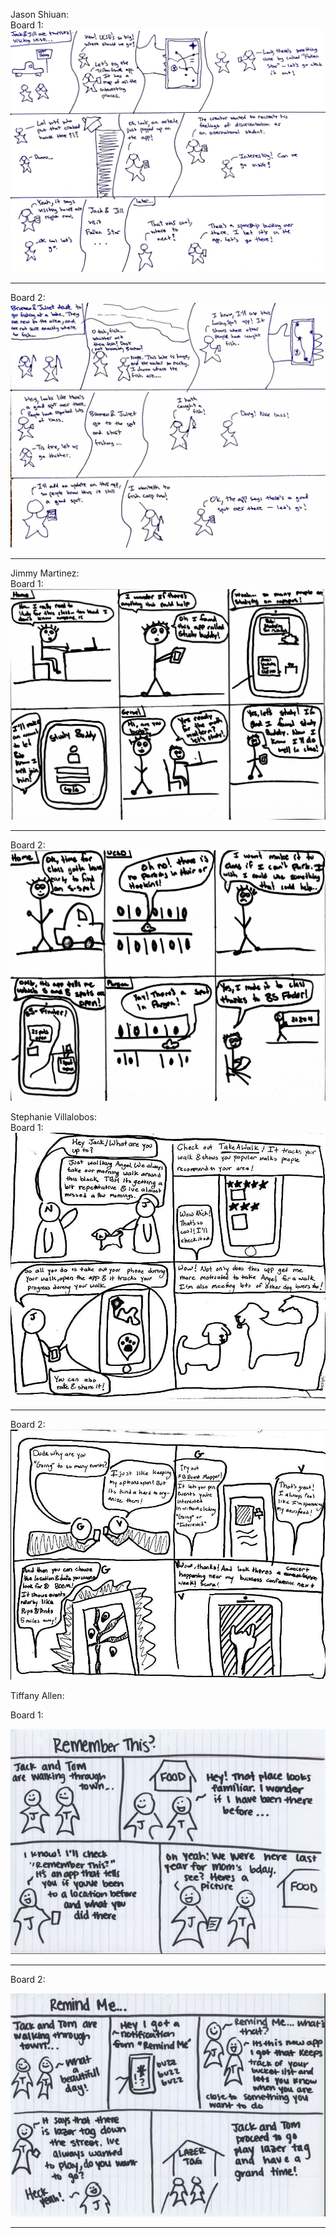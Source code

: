 Jason Shiuan:  
Board 1:
![alt text][JasonSB1]
***
Board 2:
![alt text][JasonSB2]
***

Jimmy Martinez:  
Board 1:
![alt text][JimmySB1]
***
Board 2:
![alt text][JimmySB2]

Stephanie Villalobos:  
Board 1:
![alt text][StephSB1]
***
Board 2:
![alt text][StephSB2]

Tiffany Allen:  

Board 1:

![alt text][TiffanySB1]
***
Board 2:  

![alt text][TiffanySB2]
***

[JasonSB1]: ../images/Storyboards/JackJill.jpg "Jason's StoryBoard 1"
[JasonSB2]: ../images/Storyboards/BromeoJuliet.jpg "Jason's StoryBoard 2"
[JimmySB1]: ../images/Storyboards/StuddyBuddy.jpg "Jimmy's StoryBoard 1"
[JimmySB2]: ../images/Storyboards/BSFinder.jpg "Jimmy's StoryBoard 2"
[StephSB1]: ../images/Storyboards/StephSB1.jpg "Stephanie's StoryBoard 1"
[StephSB2]: ../images/SToryboards/StephSB2.jpg "Stephanie's StoryBoard 2"
[TiffanySB1]: ../images/Storyboards/TiffsSB1.JPG "Tiffany's StoryBoard 1"
[TiffanySB2]: ../images/Storyboards/TiffsSB2.JPG "Tiffany's StoryBoard 2"


